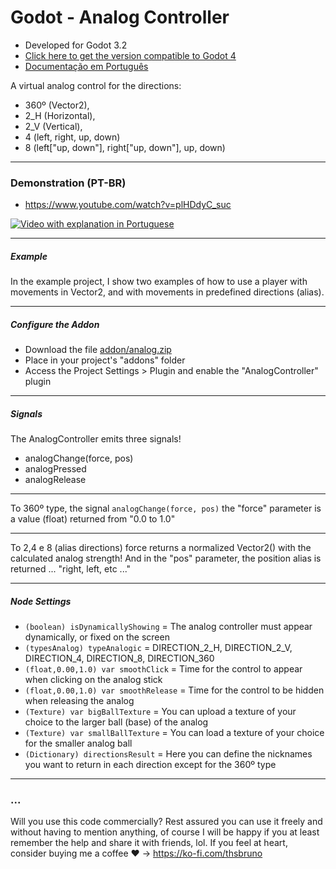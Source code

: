 # Godot - Analog Controller

- Developed for Godot 3.2
- [Click here to get the version compatible to Godot 4](https://github.com/thiagobruno/godot_analogcontroller/releases/tag/GodotV4)
- [Documentação em Português](README_PT-BR.md)

A virtual analog control for the directions:
- 360º (Vector2), 
- 2_H (Horizontal), 
- 2_V (Vertical), 
- 4 (left, right, up, down)
- 8 (left["up, down"], right["up, down"], up, down)

----------

### Demonstration (PT-BR)
- https://www.youtube.com/watch?v=plHDdyC_suc

[![Video with explanation in Portuguese](https://img.youtube.com/vi/plHDdyC_suc/0.jpg)](https://www.youtube.com/watch?v=plHDdyC_suc)

----------

##### Example
In the example project, I show two examples of how to use a player with movements in Vector2, and with movements in predefined directions (alias).

----------

##### Configure the Addon
- Download the file [addon/analog.zip](addon/analog_controller.zip)
- Place in your project's "addons" folder
- Access the Project Settings > Plugin and enable the "AnalogController" plugin

----------

##### Signals

The AnalogController emits three signals!

- analogChange(force, pos)
- analogPressed
- analogRelease

----------

To 360º type, the signal ```analogChange(force, pos)``` the "force" parameter is a value (float) returned from "0.0 to 1.0"

----------

To 2,4 e 8 (alias directions) force returns a normalized Vector2() with the calculated analog strength!
And in the "pos" parameter, the position alias is returned ... "right, left, etc ..."

----------

##### Node Settings


- ```(boolean) isDynamicallyShowing``` = The analog controller must appear dynamically, or fixed on the screen
- ```(typesAnalog) typeAnalogic``` = DIRECTION_2_H, DIRECTION_2_V, DIRECTION_4, DIRECTION_8, DIRECTION_360
- ```(float,0.00,1.0) var smoothClick``` = Time for the control to appear when clicking on the analog stick
- ```(float,0.00,1.0) var smoothRelease``` = Time for the control to be hidden when releasing the analog
- ```(Texture) var bigBallTexture``` = You can upload a texture of your choice to the larger ball (base) of the analog
- ```(Texture) var smallBallTexture``` = You can load a texture of your choice for the smaller analog ball
- ```(Dictionary) directionsResult``` = Here you can define the nicknames you want to return in each direction except for the 360º type

----------

### ...
Will you use this code commercially? Rest assured you can use it freely and without having to mention anything, of course I will be happy if you at least remember the help and share it with friends, lol. If you feel at heart, consider buying me a coffee :heart: -> https://ko-fi.com/thsbruno

